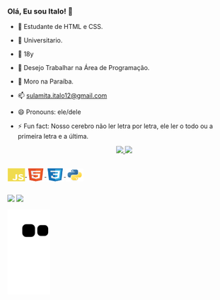 ### Olá, Eu sou Italo! 👋

- 🔭 Estudante de HTML e CSS.
- 🌱 Universitario.
- 👯 18y
- 🤔 Desejo Trabalhar na Área de Programação.
- 💬 Moro na Paraíba.
- 📫 sulamita.italo12@gmail.com
- 😄 Pronouns: ele/dele
- ⚡ Fun fact: Nosso cerebro não ler letra por letra, ele ler o todo ou a primeira letra e a última.

  <div align="center">
  <a href="https://github.com/TyranoT">
  <img height="180em" src="https://github-readme-stats.vercel.app/api?username=TyranoT&show_icons=true&theme=dracula&include_all_commits=true&count_private=true"/>
  <img height="180em" src="https://github-readme-stats.vercel.app/api/top-langs/?username=TyranoT&layout=compact&langs_count=7&theme=dracula"/>
</div>
<div style="display: inline_block"><br>
  <img align="center" alt="Italo-Js" height="30" width="40" src="https://raw.githubusercontent.com/devicons/devicon/master/icons/javascript/javascript-plain.svg">
  <img align="center" alt="Italo-HTML" height="30" width="40" src="https://raw.githubusercontent.com/devicons/devicon/master/icons/html5/html5-original.svg">
  <img align="center" alt="Italo-CSS" height="30" width="40" src="https://raw.githubusercontent.com/devicons/devicon/master/icons/css3/css3-original.svg">
  <img align="center" alt="Italo-Python" height="30" width="40" src="https://raw.githubusercontent.com/devicons/devicon/master/icons/python/python-original.svg">
</div>
  
  ##
 
<div> 
  <a href="https://www.instagram.com/italo_monteiro_leite/" target="_blank"><img src="https://img.shields.io/badge/-Instagram-%23E4405F?style=for-the-badge&logo=instagram&logoColor=white" target="_blank"></a> 
  <a href = "mailto:sulamita.italo12@gmail.com"><img src="https://img.shields.io/badge/-Gmail-%23333?style=for-the-badge&logo=gmail&logoColor=white" target="_blank"></a>
 
  ![Snake animation](https://github.com/rafaballerini/rafaballerini/blob/output/github-contribution-grid-snake.svg)
 
</div>
